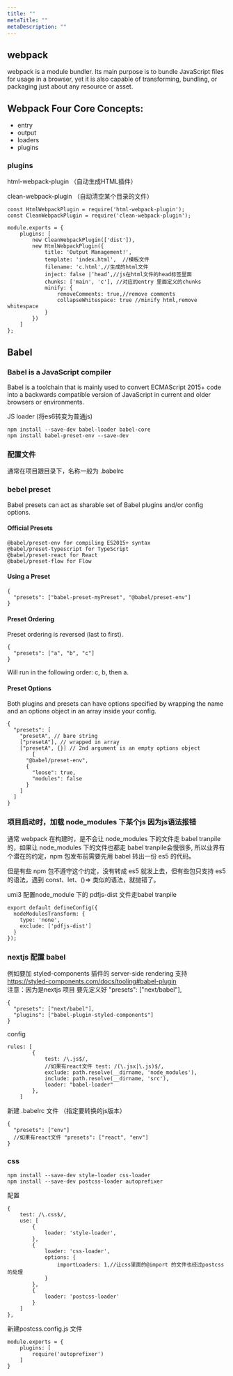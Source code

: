 ```yaml
---
title: ""
metaTitle: ""
metaDescription: ""
---
```


## webpack
webpack is a module bundler. Its main purpose is to bundle JavaScript files for usage in a browser, yet it is also capable of transforming, bundling, or packaging just about any resource or asset.  


## Webpack Four Core Concepts: 
- entry
- output
- loaders
- plugins



### plugins
html-webpack-plugin （自动生成HTML插件）

clean-webpack-plugin （自动清空某个目录的文件）

```
const HtmlWebpackPlugin = require('html-webpack-plugin');
const CleanWebpackPlugin = require('clean-webpack-plugin');

module.exports = {
	plugins: [
		new CleanWebpackPlugin(['dist']),
		new HtmlWebpackPlugin({
			title: 'Output Management!',
			template: 'index.html',  //模板文件
			filename: 'c.html',//生成的html文件
			inject: false |‘head’,//js在html文件的head标签里面
			chunks: ['main', 'c'], //对应的entry 里面定义的chunks
			minify: {
				removeComments: true,//remove comments
				collapseWhitespace: true //minify html,remove whitespace
			}
		})
	]
};
```



## Babel
### Babel is a JavaScript compiler
Babel is a toolchain that is mainly used to convert ECMAScript 2015+ code into a backwards compatible version of JavaScript in current and older browsers or environments.  

JS loader (将es6转变为普通js)

```
npm install --save-dev babel-loader babel-core
npm install babel-preset-env --save-dev
```

### 配置文件
通常在项目跟目录下，名称一般为 .babelrc

### bebel preset
Babel presets can act as sharable set of Babel plugins and/or config options.

#### Official Presets
```
@babel/preset-env for compiling ES2015+ syntax
@babel/preset-typescript for TypeScript
@babel/preset-react for React
@babel/preset-flow for Flow
```

#### Using a Preset
```
{
  "presets": ["babel-preset-myPreset", "@babel/preset-env"]
}
```
#### Preset Ordering
Preset ordering is reversed (last to first).
```
{
  "presets": ["a", "b", "c"]
}
```
Will run in the following order: c, b, then a.

#### Preset Options
Both plugins and presets can have options specified by wrapping the name and an options object in an array inside your config.
```
{
  "presets": [
    "presetA", // bare string
    ["presetA"], // wrapped in array
    ["presetA", {}] // 2nd argument is an empty options object
		[
      "@babel/preset-env",
      {
        "loose": true,
        "modules": false
      }
    ]
  ]
}
```

### 项目启动时，加载 node_modules 下某个js 因为js语法报错
通常 webpack 在构建时，是不会让 node_modules 下的文件走 babel tranpile 的，如果让 node_modules 下的文件也都走 babel tranpile会慢很多, 所以业界有个潜在的约定，npm 包发布前需要先用 babel 转出一份 es5 的代码。

但是有些 npm 包不遵守这个约定，没有转成 es5 就发上去，但有些包只支持 es5 的语法，遇到 const、let、()=> 类似的语法，就抛错了。

umi3 配置node_module 下的 pdfjs-dist 文件走babel tranpile
```
export default defineConfig({
  nodeModulesTransform: {
    type: 'none',
    exclude: ['pdfjs-dist']
  }
});
```

### nextjs 配置 babel
例如要加 styled-components 插件的 server-side rendering 支持
https://styled-components.com/docs/tooling#babel-plugin  
注意：因为是nextjs 项目 要先定义好 "presets": ["next/babel"],
```
{
  "presets": ["next/babel"],
  "plugins": ["babel-plugin-styled-components"]
}
```

config

```
rules: [
		{ 
			test: /\.js$/,
			//如果有react文件 test: /(\.jsx|\.js)$/,
			exclude: path.resolve(__dirname, 'node_modules'), 
			include: path.resolve(__dirname, 'src'),
			loader: "babel-loader" 
		},
	]
```
新建 .babelrc 文件 （指定要转换的js版本）

```
{
  "presets": ["env"]
  //如果有react文件 "presets": ["react", "env"]
}
```

### css


```
npm install --save-dev style-loader css-loader
npm install --save-dev postcss-loader autoprefixer
```
配置

```
{
	test: /\.css$/,
	use: [
        {
            loader: 'style-loader',
        },
        {
            loader: 'css-loader',
            options: {
                importLoaders: 1,//让css里面的@import 的文件也经过postcss 的处理
            }
        },
        {
            loader: 'postcss-loader'
        }
    ]
},
```
新建postcss.config.js 文件


```
module.exports = {
    plugins: [
        require('autoprefixer')
    ]
}
```
